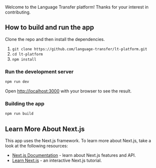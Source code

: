 Welcome to the Language Transfer platform! Thanks for your interest in contributing.

## How to build and run the app

Clone the repo and then install the dependencies.

1. `git clone https://github.com/language-transfer/lt-platform.git`
2. `cd lt-platform`
3. `npm install`

### Run the development server

```bash
npm run dev
```

Open [http://localhost:3000](http://localhost:3000) with your browser to see the result.

### Building the app

```bash
npm run build
```

## Learn More About Next.js

This app uses the Next.js framework.
To learn more about Next.js, take a look at the following resources:

- [Next.js Documentation](https://nextjs.org/docs) - learn about Next.js features and API.
- [Learn Next.js](https://nextjs.org/learn) - an interactive Next.js tutorial.
